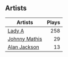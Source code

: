 ## Artists
Artists | Plays 
----- | -----: 
[Lady A](/artists/lady-a-33498) | 258
[Johnny Mathis](/artists/johnny-mathis-14581) | 29
[Alan Jackson](/artists/alan-jackson-69978) | 13

